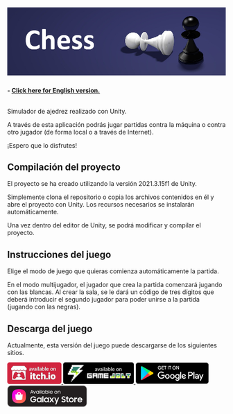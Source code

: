 <h1 align="center">
  <img src="Resources/Banner.JPG" alt="Chess" width="600">
</h1>

**- [Click here for English version.](README_EN.md)**
<br>
<br>

Simulador de ajedrez realizado con Unity.

A través de esta aplicación podrás jugar partidas contra la máquina o contra otro jugador (de forma local o a través de Internet).

¡Espero que lo disfrutes!

## Compilación del proyecto

El proyecto se ha creado utilizando la versión 2021.3.15f1 de Unity.

Simplemente clona el repositorio o copia los archivos contenidos en él y abre el proyecto con Unity. Los recursos necesarios se instalarán automáticamente.

Una vez dentro del editor de Unity, se podrá modificar y compilar el proyecto.

## Instrucciones del juego

Elige el modo de juego que quieras comienza automáticamente la partida.

En el modo multijugador, el jugador que crea la partida comenzará jugando con las blancas. Al crear la sala, se le dará un código de tres dígitos que deberá introducir el segundo jugador para poder unirse a la partida (jugando con las negras).

## Descarga del juego

Actualmente, esta versión del juego puede descargarse de los siguientes sitios.

<a href="https://sergiomejias.itch.io/chess"><img src="Resources/B_Itch.png" height="50">
<a href="https://gamejolt.com/games/chess/742413"><img src="Resources/B_GameJolt.png" height="50">
<a href="https://play.google.com/store/apps/details?id=com.SergioMejias.Chess"><img src="Resources/B_GooglePlay.png" height="50">
<a href="https://galaxy.store/chess5"><img src="Resources/B_GalaxyStore.png" height="50">